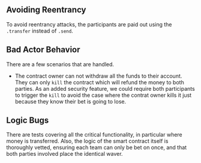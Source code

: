 ## Avoiding Reentrancy

To avoid reentrancy attacks, the participants are paid out using the `.transfer` instead of `.send`.

## Bad Actor Behavior

There are a few scenarios that are handled.

* The contract owner can not withdraw all the funds to their account.  They can only `kill` the contract which will refund the money to both parties.  As an added security feature, we could require both participants to trigger the `kill` to avoid the case where the contrat owner kills it just because they know their bet is going to lose.

## Logic Bugs
There are tests covering all the critical functionality, in particular where money is transferred.  Also, the logic of the smart contract itself is thoroughly vetted, ensuring each team can only be bet on once, and that both parties involved place the identical waver.
